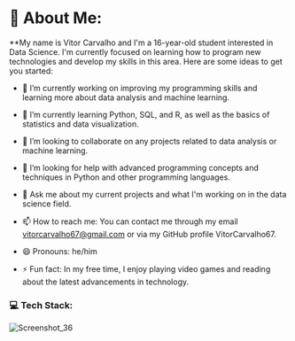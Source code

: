# 💫 About Me:

**My name is Vitor Carvalho and I'm a 16-year-old student interested in Data Science. I'm currently focused on learning how to program new technologies and develop my skills in this area.
Here are some ideas to get you started:

- 🔭  I’m currently working on improving my programming skills and learning more about data analysis and machine learning.

- 🌱  I’m currently learning Python, SQL, and R, as well as the basics of statistics and data visualization.

- 👯 I’m looking to collaborate on any projects related to data analysis or machine learning.

- 🤔  I’m looking for help with advanced programming concepts and techniques in Python and other programming languages.

- 💬 Ask me about my current projects and what I'm working on in the data science field.

- 📫 How to reach me: You can contact me through my email vitorcarvalho67@gmail.com or via my GitHub profile VitorCarvalho67.

- 😄 Pronouns: he/him
- ⚡ Fun fact: In my free time, I enjoy playing video games and reading about the latest advancements in technology.

### 💻 Tech Stack:


![Screenshot_36](https://user-images.githubusercontent.com/102667323/229655831-9df731fa-239a-44ef-98ee-6319647b871c.png)
